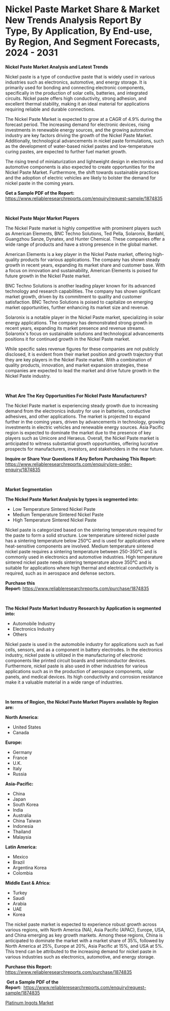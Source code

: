 <p><h1>Nickel Paste Market Share & Market New Trends Analysis Report By Type, By Application, By End-use, By Region, And Segment Forecasts, 2024 - 2031</h1></p><p><strong>Nickel Paste Market Analysis and Latest Trends</strong></p>
<p><p>Nickel paste is a type of conductive paste that is widely used in various industries such as electronics, automotive, and energy storage. It is primarily used for bonding and connecting electronic components, specifically in the production of solar cells, batteries, and integrated circuits. Nickel paste offers high conductivity, strong adhesion, and excellent thermal stability, making it an ideal material for applications requiring reliable and durable connections.</p><p>The Nickel Paste Market is expected to grow at a CAGR of 4.9% during the forecast period. The increasing demand for electronic devices, rising investments in renewable energy sources, and the growing automotive industry are key factors driving the growth of the Nickel Paste Market. Additionally, technological advancements in nickel paste formulations, such as the development of water-based nickel pastes and low-temperature curing pastes, are expected to further fuel market growth.</p><p>The rising trend of miniaturization and lightweight design in electronics and automotive components is also expected to create opportunities for the Nickel Paste Market. Furthermore, the shift towards sustainable practices and the adoption of electric vehicles are likely to bolster the demand for nickel paste in the coming years.</p></p>
<p><strong>Get a Sample PDF of the Report:&nbsp;</strong> <a href="https://www.reliableresearchreports.com/enquiry/request-sample/1874835">https://www.reliableresearchreports.com/enquiry/request-sample/1874835</a></p>
<p>&nbsp;</p>
<p><strong>Nickel Paste Major Market Players</strong></p>
<p><p>The Nickel Paste market is highly competitive with prominent players such as American Elements, BNC Techno Solutions, Ted Pella, Solaronix, Bardahl, Guangzhou Sanze, Dynatex, and Hunter Chemical. These companies offer a wide range of products and have a strong presence in the global market.</p><p>American Elements is a key player in the Nickel Paste market, offering high-quality products for various applications. The company has shown steady growth in recent years, expanding its market share and customer base. With a focus on innovation and sustainability, American Elements is poised for future growth in the Nickel Paste market.</p><p>BNC Techno Solutions is another leading player known for its advanced technology and research capabilities. The company has shown significant market growth, driven by its commitment to quality and customer satisfaction. BNC Techno Solutions is poised to capitalize on emerging market opportunities, further enhancing its market size and revenue.</p><p>Solaronix is a notable player in the Nickel Paste market, specializing in solar energy applications. The company has demonstrated strong growth in recent years, expanding its market presence and revenue streams. Solaronix's focus on sustainable solutions and technological advancements positions it for continued growth in the Nickel Paste market.</p><p>While specific sales revenue figures for these companies are not publicly disclosed, it is evident from their market position and growth trajectory that they are key players in the Nickel Paste market. With a combination of quality products, innovation, and market expansion strategies, these companies are expected to lead the market and drive future growth in the Nickel Paste industry.</p></p>
<p>&nbsp;</p>
<p><strong>What Are The Key Opportunities For Nickel Paste Manufacturers?</strong></p>
<p><p>The Nickel Paste market is experiencing steady growth due to increasing demand from the electronics industry for use in batteries, conductive adhesives, and other applications. The market is projected to expand further in the coming years, driven by advancements in technology, growing investments in electric vehicles and renewable energy sources. Asia Pacific region is expected to dominate the market due to the presence of key players such as Umicore and Heraeus. Overall, the Nickel Paste market is anticipated to witness substantial growth opportunities, offering lucrative prospects for manufacturers, investors, and stakeholders in the near future.</p></p>
<p><strong>Inquire or Share Your Questions If Any Before Purchasing This Report:</strong> <a href="https://www.reliableresearchreports.com/enquiry/pre-order-enquiry/1874835">https://www.reliableresearchreports.com/enquiry/pre-order-enquiry/1874835</a></p>
<p>&nbsp;</p>
<p><strong>Market Segmentation</strong></p>
<p><strong>The Nickel Paste Market Analysis by types is segmented into:</strong></p>
<p><ul><li>Low Temperature Sintered Nickel Paste</li><li>Medium Temperature Sintered Nickel Paste</li><li>High Temperature Sintered Nickel Paste</li></ul></p>
<p><p>Nickel paste is categorized based on the sintering temperature required for the paste to form a solid structure. Low temperature sintered nickel paste has a sintering temperature below 250°C and is used for applications where heat-sensitive components are involved. Medium temperature sintered nickel paste requires a sintering temperature between 250-350°C and is commonly used in electronics and automotive industries. High temperature sintered nickel paste needs sintering temperature above 350°C and is suitable for applications where high thermal and electrical conductivity is required, such as in aerospace and defense sectors.</p></p>
<p><strong>Purchase this Report:&nbsp;</strong><a href="https://www.reliableresearchreports.com/purchase/1874835">https://www.reliableresearchreports.com/purchase/1874835</a></p>
<p>&nbsp;</p>
<p><strong>The Nickel Paste Market Industry Research by Application is segmented into:</strong></p>
<p><ul><li>Automobile Industry</li><li>Electronics Industry</li><li>Others</li></ul></p>
<p><p>Nickel paste is used in the automobile industry for applications such as fuel cells, sensors, and as a component in battery electrodes. In the electronics industry, nickel paste is utilized in the manufacturing of electronic components like printed circuit boards and semiconductor devices. Furthermore, nickel paste is also used in other industries for various applications such as in the production of aerospace components, solar panels, and medical devices. Its high conductivity and corrosion resistance make it a valuable material in a wide range of industries.</p></p>
<p>&nbsp;</p>
<p><strong>In terms of Region, the Nickel Paste Market Players available by Region are:</strong></p>
<p>
    <p> <strong> North America: </strong>
        <ul>
            <li>United States</li>
            <li>Canada</li>
        </ul>
        </p> 
    <p> <strong> Europe: </strong>
        <ul>
            <li>Germany</li>
            <li>France</li>
            <li>U.K.</li>
            <li>Italy</li>
            <li>Russia</li>
        </ul>
        </p> 
    <p> <strong> Asia-Pacific: </strong>
        <ul>
            <li>China</li>
            <li>Japan</li>
            <li>South Korea</li>
            <li>India</li>
            <li>Australia</li>
            <li>China Taiwan</li>
            <li>Indonesia</li>
            <li>Thailand</li>
            <li>Malaysia</li>
        </ul>
        </p> 
    <p> <strong> Latin America: </strong>
        <ul>
            <li>Mexico</li>
            <li>Brazil</li>
            <li>Argentina Korea</li>
            <li>Colombia</li>
        </ul>
        </p> 
    <p> <strong> Middle East & Africa: </strong>
        <ul>
            <li>Turkey</li>
            <li>Saudi</li>
            <li>Arabia</li>
            <li>UAE</li>
            <li>Korea</li>
        </ul>
    </p>
    </p>
<p><p>The nickel paste market is expected to experience robust growth across various regions, with North America (NA), Asia Pacific (APAC), Europe, USA, and China emerging as key growth markets. Among these regions, China is anticipated to dominate the market with a market share of 35%, followed by North America at 25%, Europe at 20%, Asia Pacific at 15%, and USA at 5%. This trend can be attributed to the increasing demand for nickel paste in various industries such as electronics, automotive, and energy storage.</p></p>
<p><strong>Purchase this Report: </strong><a href="https://www.reliableresearchreports.com/purchase/1874835">https://www.reliableresearchreports.com/purchase/1874835</a></p>
<p>&nbsp;<strong>Get a Sample PDF of the Report:&nbsp;&nbsp;</strong><a href="https://www.reliableresearchreports.com/enquiry/request-sample/1874835">https://www.reliableresearchreports.com/enquiry/request-sample/1874835</a></p>
<p><strong></strong></p>
<p><p><a href="https://github.com/JameTravis/Market-Research-Report-List-4/blob/main/platinum-ingots-market.md">Platinum Ingots Market</a></p></p>